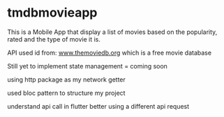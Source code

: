 # tmdbmovieapp

This is a Mobile App that display a list of movies based on the popularity, rated and the type of movie it is. 

API used id from: www.themoviedb.org which is a free movie database

Still yet to implement state management =  coming soon

using http package as my network getter

used bloc pattern to structure my project

understand api call in flutter better using a different api request

